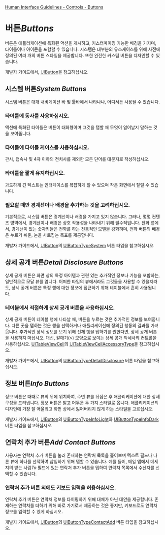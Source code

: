 [Human Interface Guidelines - Controls - Buttons](https://developer.apple.com/design/human-interface-guidelines/ios/controls/buttons/)

# 버튼*Buttons*

버튼은 애플리케이션에 특화된 액션을 개시하고, 커스터마이징 가능한 배경을 가지며, 타이틀이나 아이콘을 포함할 수 있습니다. 시스템은 대부분의 유스케이스를 위해 사전에 정의된 여러 개의 버튼 스타일을 제공합니다. 또한 완전한 커스텀 버튼을 디자인할 수 있습니다.

개발자 가이드에서, [UIButton](https://developer.apple.com/documentation/uikit/uibutton)을 참고하십시오.

## 시스템 버튼*System Buttons*

시스템 버튼은 대개 내비게이션 바 및 툴바에서 나타나나, 어디서든 사용될 수 있습니다.

### 타이틀에 동사를 사용하십시오.

액션에 특화된 타이틀은 버튼이 대화형이며 그것을 탭할 때 무엇이 일어날지 말하는 것을 보여줍니다.

### 타이틀에 타이틀 케이스를 사용하십시오.

관사, 접속사 및 4자 이하의 전치사를 제외한 모든 단어를 대문자로 작성하십시오.

### 타이틀을 짧게 유지하십시오.

과도하게 긴 텍스트는 인터페이스를 복잡하게 할 수 있으며 작은 화면에서 잘릴 수 있습니다.

### 필요할 때만 경계선이나 배경을 추가하는 것을 고려하십시오.

기본적으로, 시스템 버튼은 경계선이나 배경을 가지고 있지 않습니다. 그러나, 몇몇 컨텐츠 영역에서, 경계선이나 배경은 상호 작용성을 나타내기 위해 필수적입니다. 전화 앱에서, 경계선이 있는 숫자키들은 전화를 하는 전통적인 모델을 강화하며, 전화 버튼의 배경은 누르기 쉬운, 눈을 사로잡는 목표를 제공합니다.

개발자 가이드에서, [UIButton](https://developer.apple.com/documentation/uikit/uibutton)의 [UIButtonTypeSystem](https://developer.apple.com/documentation/uikit/uibuttontype/uibuttontypesystem) 버튼 타입을 참고하십시오.

## 상세 공개 버튼*Detail Disclosure Buttons*

상세 공개 버튼은 화면 상의 특정 아이템과 관련 있는 추가적인 정보나 기능을 포함하는, 일반적으로 모달 뷰를 엽니다. 어떠한 타입의 뷰에서라도 그것들을 사용할 수 있을지라도, 상세 공개 버튼은 특정 행에 대한 정보에 접근하기 위해 테이블에서 흔히 사용됩니다.

### 테이블에서 적절하게 상세 공개 버튼을 사용하십시오.

상세 공개 버튼이 테이블 행에 나타날 때, 버튼을 누르는 것은 추가적인 정보를 보여줍니다. 다른 곳을 탭하는 것은 행을 선택하거나 애플리케이션에 정의된 행동의 결과를 가져옵니다. 추가적인 상세 정보를 보기 위해 전체 행을 탭하기를 원한다면, 상세 공개 버튼을 사용하지 마십시오. 대신, 갈매기(>) 모양으로 보이는 상세 공개 악세사리 컨트롤을 사용하십시오. [UITableViewCell](https://developer.apple.com/documentation/uikit/uitableviewcell)의 [UITableViewCellAccessoryType](https://developer.apple.com/documentation/uikit/uitableviewcellaccessorytype)을 참고하십시오.

개발자 가이드에서, [UIButton](https://developer.apple.com/documentation/uikit/uibutton)의 [UIButtonTypeDetailDisclosure](https://developer.apple.com/documentation/uikit/uibuttontype/uibuttontypedetaildisclosure) 버튼 타입을 참고하십시오.

## 정보 버튼*Info Buttons*

정보 버튼은 때때로 뷰의 뒤에 위치하여, 주변 뷰를 뒤집은 후 애플리케이션에 대한 상세 구성을 드러냅니다. 정보 버튼은 밝고 어두운 두 가지 스타일로 옵니다. 애플리케이션의 디자인에 가장 잘 어울리고 화면 상에서 잃어버리지 않게 하는 스타일을 고르십시오.

개발자 가이드에서, [UIButton](https://developer.apple.com/documentation/uikit/uibutton)의 [UIButtonTypeInfoLight](https://developer.apple.com/documentation/uikit/uibuttontype/uibuttontypeinfolight)와 [UIButtonTypeInfoDark](https://developer.apple.com/documentation/uikit/uibuttontype/uibuttontypeinfodark) 버튼 타입을 참고하십시오.

## 연락처 추가 버튼*Add Contact Buttons*

사용자는 연락처 추가 버튼을 눌러 존재하는 연락처 목록을 훑어보며 텍스트 필드나 다른 뷰에 하나를 선택하여 삽입하기 위해 탭할 수 있습니다. 예를 들어, 메일 앱에서 메세지의 받는 사람*To* 필드에 있는 연락처 추가 버튼을 탭하여 연락처 목록에서 수신자를 선택할 수 있습니다.

### 연락처 추가 버튼 외에도 키보드 입력을 허용하십시오.

연락처 추가 버튼은 연락처 정보를 타이핑하기 위해 대체가 아닌 대안을 제공합니다. 존재하는 연락처를 더하기 위해 바로 가기로서 제공하는 것은 좋지만, 키보드로도 연락처 정보를 입력할 수 있게 하십시오.

개발자 가이드에서, [UIButton](https://developer.apple.com/documentation/uikit/uibutton)의 [UIButtonTypeContactAdd](https://developer.apple.com/documentation/uikit/uibuttontype/uibuttontypecontactadd) 버튼 타입을 참고하십시오.